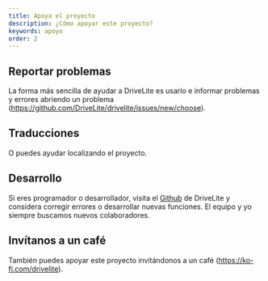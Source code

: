 ```yaml
---
title: Apoya el proyecto
description: ¿Cómo apoyar este proyecto?
keywords: apoyo
order: 2
---
```


## Reportar problemas

La forma más sencilla de ayudar a DriveLite es usarlo e informar problemas y errores abriendo un problema (https://github.com/DriveLite/drivelite/issues/new/choose).

## Traducciones

O puedes ayudar localizando el proyecto.

## Desarrollo

Si eres programador o desarrollador, visita el [Github](https://github.com/DriveLite/DriveLite) de DriveLite y considera corregir errores o desarrollar nuevas funciones. El equipo y yo siempre buscamos nuevos colaboradores.

## Invítanos a un café

También puedes apoyar este proyecto invitándonos a un café (https://ko-fi.com/drivelite).
